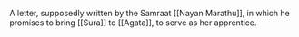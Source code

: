 A letter, supposedly written by the Samraat [[Nayan Marathu]], in which he promises to bring [[Sura]] to [[Agata]], to serve as her apprentice. 